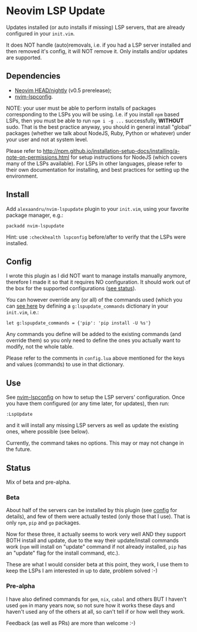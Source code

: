 # Neovim LSP Update

Updates installed (or auto installs if missing) LSP servers, that are already
configured in your `init.vim`.

It does NOT handle (auto)removals, i.e. if you had a LSP
server installed and then removed it's config, it will NOT
remove it. Only installs and/or updates are supported.

## Dependencies

- [Neovim HEAD/nightly](https://github.com/neovim/neovim/releases/tag/nightly) (v0.5 prerelease);
- [nvim-lspconfig](https://github.com/neovim/nvim-lspconfig).

NOTE: your user must be able to perform installs of packages corresponding to the LSPs
you will be using. I.e. if you install `npm` based LSPs, then you must be able to
run `npm i -g ...` successfully, **WITHOUT** sudo. That is the best practice anyway,
you should in general install "global" packages (whether we talk about NodeJS, Ruby,
Python or whatever) under your user and not at system level.

Please refer to http://npm.github.io/installation-setup-docs/installing/a-note-on-permissions.html
for setup instructions for NodeJS (which covers many of the LSPs available). For
LSPs in other languages, please refer to their own documentation for installing,
and best practices for setting up the environment.

## Install

Add `alexaandru/nvim-lspupdate` plugin to your `init.vim`, using your favorite
package manager, e.g.:

```
packadd nvim-lspupdate
```

Hint: use `:checkhealth lspconfig` before/after to verify that the LSPs were
installed.

## Config

I wrote this plugin as I did NOT want to manage installs manually anymore,
therefore I made it so that it requires NO configuration. It should work
out of the box for the supported configurations ([see status](#status)).

You can however override any (or all) of the commands used (which you can
[see here](lua/lspupdate/config.lua) by defining a `g:lspupdate_commands`
dictionary in your `init.vim`, i.e.:

```VimL
let g:lspupdate_commands = {'pip': 'pip install -U %s'}
```

Any commands you define will be added to the existing commands (and override
them) so you only need to define the ones you actually want to modify, not the
whole table.

Please refer to the comments in `config.lua` above mentioned for the keys
and values (commands) to use in that dictionary.

## Use

See [nvim-lspconfig](https://github.com/neovim/nvim-lspconfig#quickstart) on
how to setup the LSP servers' configuration. Once you have them configured
(or any time later, for updates), then run:

```
:LspUpdate
```

and it will install any missing LSP servers as well as update the existing ones,
where possible (see below).

Currently, the command takes no options. This may or may not change in the future.

## Status

Mix of beta and pre-alpha.

### Beta

About half of the servers can be installed by this plugin (see [config](lua/lspupdate/config.lua)
for details), and few of them were actually tested (only those that I use).
That is only `npm`, `pip` and `go` packages.

Now for these three, it actually seems to work very well AND they support
BOTH install and update, due to the way their update/install commands work
(`npm` will install on "update" command if not already installed, `pip` has
an "update" flag for the install command, etc.).

These are what I would consider beta at this point, they work, I use them to
keep the LSPs I am interested in up to date, problem solved :-)

### Pre-alpha

I have also defined commands for `gem`, `nix`, `cabal` and others BUT I haven't
used `gem` in many years now, so not sure how it works these days and haven't
used any of the others at all, so can't tell if or how well they work.

Feedback (as well as PRs) are more than welcome :-)
